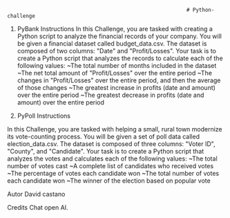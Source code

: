                                                               # Python-challenge
1. PyBank Instructions
In this Challenge, you are tasked with creating a Python script to analyze the financial records of your company. You will be given a financial dataset called budget_data.csv. The dataset is composed of two columns: "Date" and "Profit/Losses".
Your task is to create a Python script that analyzes the records to calculate each of the following values:
~The total number of months included in the dataset
~The net total amount of "Profit/Losses" over the entire period
~The changes in "Profit/Losses" over the entire period, and then the average of those changes
~The greatest increase in profits (date and amount) over the entire period
~The greatest decrease in profits (date and amount) over the entire period

2. PyPoll Instructions

In this Challenge, you are tasked with helping a small, rural town modernize its vote-counting process.
You will be given a set of poll data called election_data.csv. The dataset is composed of three columns: "Voter ID", "County", and "Candidate". Your task is to create a Python script that analyzes the votes and calculates each of the following values:
~The total number of votes cast
~A complete list of candidates who received votes
~The percentage of votes each candidate won
~The total number of votes each candidate won
~The winner of the election based on popular vote

Autor
David castano

Credits
Chat open AI.

